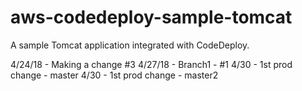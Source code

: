 # aws-codedeploy-sample-tomcat
A sample Tomcat application integrated with CodeDeploy. 

4/24/18 - Making a change #3
4/27/18 - Branch1 - #1
4/30 - 1st prod change - master
4/30 - 1st prod change - master2
